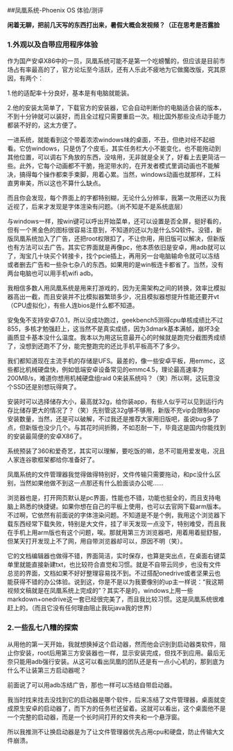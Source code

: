 ##凤凰系统-Phoenix OS 体验/测评

**闲着无聊，把前几天写的东西打出来，暑假大概会发视频？（正在思考是否露脸**

### 1.外观以及自带应用程序体验

作为国产安卓X86中的一员，凤凰系统可能不是第一个吃螃蟹的，但应该是目前市场占有率最高的了，官方论坛至今活跃，还有人乐此不疲地为它做魔改版，究其原因，有两个：

1.他的适配率十分良好，基本是有电脑就能装。

2.他的安装太简单了，下载官方的安装器，它会自动判断你的电脑适合装的版本，不到十分钟就可以装好，而且全过程只需要重启一次。相比国外那些没点动手能力都装不好的，这太方便了。

一进系统，就能看到这个带着浓浓windows味的桌面，不丑，但绝对经不起细看。它仿windows，只是仿了个皮毛，其实任务栏大小不能变化，也不能拖动到其他位置，可以调右下角放的东西，没啥用，无非就是全关了，好看上去更简洁一些。此外，它每个动画都不干脆，拖泥带水的，在开发者模式里调动画也不能解决，搞得每个操作都束手束脚，用着心累。当然，windows动画也就那样，工科直男审美，所以这也不算什么缺点。

而且你会发现，每个界面上的字都特别糊，无论什么分辨率，我第一次用还以为我近视了，后来才发现是字体渲染有问题。（尚不知是不是系统底层）

与windows一样，按win键可以呼出开始菜单，还可以设置是否全屏，挺好看的，但有一个黑金色的图标很容易注意到，不知道的还以为是什么SQ软件。没错，新版凤凰系统加入了广告，还把root权限扣了，不让你用，用旧版可以解决，但新版也有方法可以去广告。其实它界面就是再像pc，他本质依旧是安卓，用adb就可以了，淘宝几十块买个转接卡，找个pcie插上，再用另一台电脑输命令就可以冻结或者删去广告和一些杂七杂八的东西。如果用的是win板连卡都省了。当然，没有两台电脑也可以用手机wifi adb。

我相信多数人用凤凰系统是用来打游戏的，因为无需架构之间的转换，效率比模拟器高出一截，而且安装并不比模拟器繁琐多少，况且模拟器想提升性能还要开vt（CPU虚拟化），有些人连bios是什么都不知道。

安兔兔不支持安卓7.0.1，所以没成功跑过，geekbench5测得cpu单核成绩比不过855，多核才勉强赶上，这当然不是真实成绩，因为3dmark基本满帧，崩坏3全画质显卡基本没什么温度。我本以为用这玩意最开心的时候就是跑完分截图秀成绩了，没想到还跑不了分，能完整跑完的还比手机平板高不了多少。

我们都知道现在主流手机的存储是UFS。最差的，像一些安卓平板，用emmc，这些都比机械硬盘快，例如低端安卓设备常见的emmc4.5，理论最高速率为200MB/s，难道你想用机械硬盘组raid 0来装系统吗？（笑）所以啊，这玩意没个SSD还是别想玩得爽了。

安装时可以选择储存大小，最高就32g，给你装app，有些人似乎可以见到运行内存比储存更大的情况了？（笑）先别管这32g够不够用，新版不充vip会限制app安装数量，当然，还是可以破解，不过我还是推荐大家用旧版吧，虽说bug多了点，但新版也没少几个。与其花时间折腾，不如忍耐一下，毕竟这是国内你能找到的安装最简便的安卓X86了。

系统预装了360和爱奇艺，其实可以理解，要吃饭的嘛，总不可能用爱发电，况且人家连谷歌框架都给你准备好了。

凤凰系统的文件管理器我觉得做得特别好，文件传输只需要拖动，和pc没什么区别，当然如果他做不到这一点那还有什么脸面谈办公呢......

浏览器也是，打开网页默认是pc界面，性能也不错，功能也挺全的，而且支持电脑上熟悉的快捷键。如果你想在自己的平板上使用，也可以去官网下载arm版本。不过啊，它依然有前面说的字体渲染问题。不知道是不是个例，我用这个浏览器下载东西经常下载失败，特别是大文件，挂了半天发现一点没下，特别难受，而且我在手机上用arm版也有这个问题，唉。那就用第三方浏览器吧，用着用着挺舒服，但某天打开发现上不了网，用自带浏览器却可以，原因不明（笑）。

它的文档编辑器也做得不错，界面简洁，实时保存，也算是突出点，在桌面右键菜单里就能直接新建txt，也比较符合直觉和习惯。就是不自带云同步，也没有文件总览的界面，文档如果不好好整理容易找不到。不过搭配onedrive或者坚果云也能获得不错的办公体验。说到这，你是不是以为我要像别的up主一样说：“我这期视频文稿就是在凤凰系统上完成的”？其实不是的，windows上用一些markdown+onedrive这一套已经很完美了，而且我比较习惯。这是凤凰系统很难赶上的。（而且它没有任何理由阻止我玩java我的世界）
### 2.一些乱七八糟的探索
从用他的第一天开始，我就想换掉这个启动器，然而他会识别到启动器类软件，阻止你安装，root后用第三方安装器也一样，显示安装完成，但找不到应用。最后无奈只能用adb强行安装。从这可以看出凤凰的团队还是有一点小心机的，那到底为什么不让装第三方启动器呢？

前面说了可以用adb冻结广告，那也一样可以冻结自带启动器。

我当时找来找去没找到它的启动器是哪个软件，后来冻结了文件管理器，桌面就变成原生安卓的启动器了，而下方的任务栏还留着。这就可以看出，这个桌面他不是一个完整的启动器，而是一个长时间打开的文件夹和一个悬浮窗。

所以我推测不让换启动器是为了让文件管理器优先占用cpu和硬盘，防止传输大文件崩溃。



